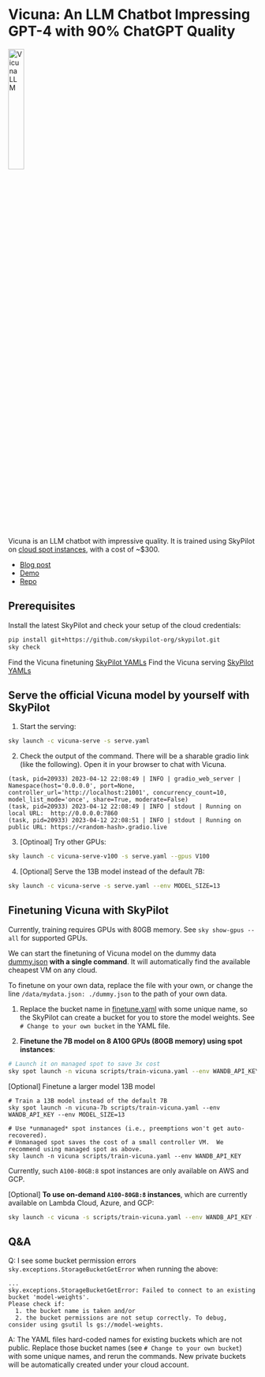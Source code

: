 # Vicuna: An LLM Chatbot Impressing GPT-4 with 90% ChatGPT Quality

<img src="https://vicuna.lmsys.org/favicon.jpeg" width="25%" alt="Vicuna LLM"/>

Vicuna is an LLM chatbot with impressive quality. It is trained using SkyPilot on [cloud spot instances](https://skypilot.readthedocs.io/en/latest/examples/spot-jobs.html), with a cost of ~$300.

* [Blog post](https://vicuna.lmsys.org/)
* [Demo](https://chat.lmsys.org/)
* [Repo](https://github.com/lm-sys/FastChat)

## Prerequisites
Install the latest SkyPilot and check your setup of the cloud credentials:
```bash
pip install git+https://github.com/skypilot-org/skypilot.git
sky check
```
Find the Vicuna finetuning [SkyPilot YAMLs](examples/llm-vicuna/finetune.yaml)
Find the Vicuna serving [SkyPilot YAMLs](examples/llm-vicuna/serve.yaml)

## Serve the official Vicuna model by yourself with SkyPilot

1. Start the serving:
```bash
sky launch -c vicuna-serve -s serve.yaml
```
2. Check the output of the command. There will be a sharable gradio link (like the following). Open it in your browser to chat with Vicuna.
```
(task, pid=20933) 2023-04-12 22:08:49 | INFO | gradio_web_server | Namespace(host='0.0.0.0', port=None, controller_url='http://localhost:21001', concurrency_count=10, model_list_mode='once', share=True, moderate=False)
(task, pid=20933) 2023-04-12 22:08:49 | INFO | stdout | Running on local URL:  http://0.0.0.0:7860
(task, pid=20933) 2023-04-12 22:08:51 | INFO | stdout | Running on public URL: https://<random-hash>.gradio.live
```

3. [Optinoal] Try other GPUs:
```bash
sky launch -c vicuna-serve-v100 -s serve.yaml --gpus V100
```

4. [Optional] Serve the 13B model instead of the default 7B:
```bash
sky launch -c vicuna-serve -s serve.yaml --env MODEL_SIZE=13
```


## Finetuning Vicuna with SkyPilot
Currently, training requires GPUs with 80GB memory.  See `sky show-gpus --all` for supported GPUs.

We can start the finetuning of Vicuna model on the dummy data [dummy.json](examples/llm-vicuna/dummy-data) **with a single command**. It will automatically find the available cheapest VM on any cloud.

To finetune on your own data, replace the file with your own, or change the line `/data/mydata.json: ./dummy.json` to the path of your own data.

1. Replace the bucket name in [finetune.yaml](examples/llm-vicuna/finetune.yaml) with some unique name, so the SkyPilot can create a bucket for you to store the model weights. See `# Change to your own bucket` in the YAML file.

2. **Finetune the 7B model on 8 A100 GPUs (80GB memory) using spot instances**:
```bash
# Launch it on managed spot to save 3x cost
sky spot launch -n vicuna scripts/train-vicuna.yaml --env WANDB_API_KEY
```

[Optional] Finetune a larger model 13B model
```
# Train a 13B model instead of the default 7B
sky spot launch -n vicuna-7b scripts/train-vicuna.yaml --env WANDB_API_KEY --env MODEL_SIZE=13

# Use *unmanaged* spot instances (i.e., preemptions won't get auto-recovered).
# Unmanaged spot saves the cost of a small controller VM.  We recommend using managed spot as above.
sky launch -n vicuna scripts/train-vicuna.yaml --env WANDB_API_KEY
```
Currently, such `A100-80GB:8` spot instances are only available on AWS and GCP.

[Optional] **To use on-demand `A100-80GB:8` instances**, which are currently available on Lambda Cloud, Azure, and GCP:
```bash
sky launch -c vicuna -s scripts/train-vicuna.yaml --env WANDB_API_KEY --no-use-spot
```



## Q&A

Q: I see some bucket permission errors `sky.exceptions.StorageBucketGetError` when running the above:
```
...
sky.exceptions.StorageBucketGetError: Failed to connect to an existing bucket 'model-weights'.
Please check if:
  1. the bucket name is taken and/or
  2. the bucket permissions are not setup correctly. To debug, consider using gsutil ls gs://model-weights.
```

A: The YAML files hard-coded names for existing buckets which are not public. Replace those bucket names (see `# Change to your own bucket`) with some unique names, and rerun the commands. New private buckets will be automatically created under your cloud account.
